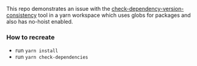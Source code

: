 This repo demonstrates an issue with the [check-dependency-version-consistency](https://github.com/bmish/check-dependency-version-consistency) tool in a yarn workspace which uses globs for packages and also has no-hoist enabled.

### How to recreate
- run `yarn install`
- run `yarn check-dependencies`

